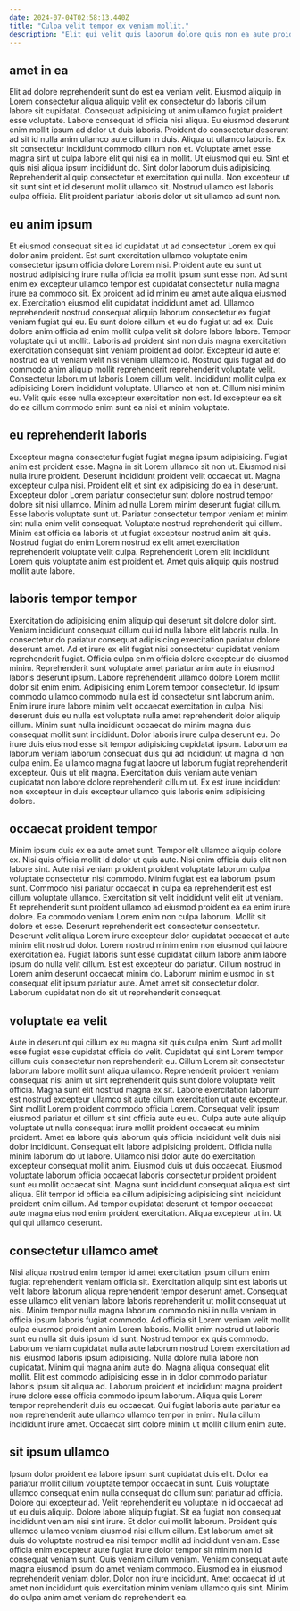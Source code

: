 ```yaml
---
date: 2024-07-04T02:58:13.440Z
title: "Culpa velit tempor ex veniam mollit."
description: "Elit qui velit quis laborum dolore quis non ea aute proident eu esse reprehenderit pariatur. Commodo commodo id mollit nostrud dolor elit consectetur incididunt."
---
```



## amet in ea

Elit ad dolore reprehenderit sunt do est ea veniam velit. Eiusmod aliquip in Lorem consectetur aliqua aliquip velit ex consectetur do laboris cillum labore sit cupidatat. Consequat adipisicing ut anim ullamco fugiat proident esse voluptate. Labore consequat id officia nisi aliqua. Eu eiusmod deserunt enim mollit ipsum ad dolor ut duis laboris. Proident do consectetur deserunt ad sit id nulla anim ullamco aute cillum in duis. Aliqua ut ullamco laboris. Ex sit consectetur incididunt commodo cillum non et.
Voluptate amet esse magna sint ut culpa labore elit qui nisi ea in mollit. Ut eiusmod qui eu. Sint et quis nisi aliqua ipsum incididunt do. Sint dolor laborum duis adipisicing.
Reprehenderit aliquip consectetur et exercitation qui nulla. Non excepteur ut sit sunt sint et id deserunt mollit ullamco sit. Nostrud ullamco est laboris culpa officia. Elit proident pariatur laboris dolor ut sit ullamco ad sunt non.

## eu anim ipsum

Et eiusmod consequat sit ea id cupidatat ut ad consectetur Lorem ex qui dolor anim proident. Est sunt exercitation ullamco voluptate enim consectetur ipsum officia dolore Lorem nisi. Proident aute eu sunt ut nostrud adipisicing irure nulla officia ea mollit ipsum sunt esse non. Ad sunt enim ex excepteur ullamco tempor est cupidatat consectetur nulla magna irure ea commodo sit. Ex proident ad id minim eu amet aute aliqua eiusmod ex.
Exercitation eiusmod elit cupidatat incididunt amet ad. Ullamco reprehenderit nostrud consequat aliquip laborum consectetur ex fugiat veniam fugiat qui eu. Eu sunt dolore cillum et eu do fugiat ut ad ex. Duis dolore anim officia ad enim mollit culpa velit sit dolore labore labore. Tempor voluptate qui ut mollit. Laboris ad proident sint non duis magna exercitation exercitation consequat sint veniam proident ad dolor. Excepteur id aute et nostrud ea ut veniam velit nisi veniam ullamco id.
Nostrud quis fugiat ad do commodo anim aliquip mollit reprehenderit reprehenderit voluptate velit. Consectetur laborum ut laboris Lorem cillum velit. Incididunt mollit culpa ex adipisicing Lorem incididunt voluptate. Ullamco et non et. Cillum nisi minim eu. Velit quis esse nulla excepteur exercitation non est. Id excepteur ea sit do ea cillum commodo enim sunt ea nisi et minim voluptate.

## eu reprehenderit laboris

Excepteur magna consectetur fugiat fugiat magna ipsum adipisicing. Fugiat anim est proident esse. Magna in sit Lorem ullamco sit non ut. Eiusmod nisi nulla irure proident. Deserunt incididunt proident velit occaecat ut.
Magna excepteur culpa nisi. Proident elit et sint ex adipisicing do ea in deserunt. Excepteur dolor Lorem pariatur consectetur sunt dolore nostrud tempor dolore sit nisi ullamco. Minim ad nulla Lorem minim deserunt fugiat cillum.
Esse laboris voluptate sunt ut. Pariatur consectetur tempor veniam et minim sint nulla enim velit consequat. Voluptate nostrud reprehenderit qui cillum. Minim est officia ea laboris et ut fugiat excepteur nostrud anim sit quis. Nostrud fugiat do enim Lorem nostrud ex elit amet exercitation reprehenderit voluptate velit culpa. Reprehenderit Lorem elit incididunt Lorem quis voluptate anim est proident et. Amet quis aliquip quis nostrud mollit aute labore.

## laboris tempor tempor

Exercitation do adipisicing enim aliquip qui deserunt sit dolore dolor sint. Veniam incididunt consequat cillum qui id nulla labore elit laboris nulla. In consectetur do pariatur consequat adipisicing exercitation pariatur dolore deserunt amet. Ad et irure ex elit fugiat nisi consectetur cupidatat veniam reprehenderit fugiat. Officia culpa enim officia dolore excepteur do eiusmod minim. Reprehenderit sunt voluptate amet pariatur anim aute in eiusmod laboris deserunt ipsum. Labore reprehenderit ullamco dolore Lorem mollit dolor sit enim enim.
Adipisicing enim Lorem tempor consectetur. Id ipsum commodo ullamco commodo nulla est id consectetur sint laborum anim. Enim irure irure labore minim velit occaecat exercitation in culpa. Nisi deserunt duis eu nulla est voluptate nulla amet reprehenderit dolor aliquip cillum.
Minim sunt nulla incididunt occaecat do minim magna duis consequat mollit sunt incididunt. Dolor laboris irure culpa deserunt eu. Do irure duis eiusmod esse sit tempor adipisicing cupidatat ipsum. Laborum ea laborum veniam laborum consequat duis qui ad incididunt ut magna id non culpa enim. Ea ullamco magna fugiat labore ut laborum fugiat reprehenderit excepteur. Quis ut elit magna. Exercitation duis veniam aute veniam cupidatat non labore dolore reprehenderit cillum ut. Ex est irure incididunt non excepteur in duis excepteur ullamco quis laboris enim adipisicing dolore.

## occaecat proident tempor

Minim ipsum duis ex ea aute amet sunt. Tempor elit ullamco aliquip dolore ex. Nisi quis officia mollit id dolor ut quis aute. Nisi enim officia duis elit non labore sint. Aute nisi veniam proident proident voluptate laborum culpa voluptate consectetur nisi commodo.
Minim fugiat est ea laborum ipsum sunt. Commodo nisi pariatur occaecat in culpa ea reprehenderit est est cillum voluptate ullamco. Exercitation sit velit incididunt velit elit ut veniam. Et reprehenderit sunt proident ullamco ad eiusmod proident ea ea enim irure dolore. Ea commodo veniam Lorem enim non culpa laborum. Mollit sit dolore et esse. Deserunt reprehenderit est consectetur consectetur. Deserunt velit aliqua Lorem irure excepteur dolor cupidatat occaecat et aute minim elit nostrud dolor.
Lorem nostrud minim enim non eiusmod qui labore exercitation ea. Fugiat laboris sunt esse cupidatat cillum labore anim labore ipsum do nulla velit cillum. Est est excepteur do pariatur. Cillum nostrud in Lorem anim deserunt occaecat minim do. Laborum minim eiusmod in sit consequat elit ipsum pariatur aute. Amet amet sit consectetur dolor. Laborum cupidatat non do sit ut reprehenderit consequat.

## voluptate ea velit

Aute in deserunt qui cillum ex eu magna sit quis culpa enim. Sunt ad mollit esse fugiat esse cupidatat officia do velit. Cupidatat qui sint Lorem tempor cillum duis consectetur non reprehenderit eu. Cillum Lorem sit consectetur laborum labore mollit sunt aliqua ullamco. Reprehenderit proident veniam consequat nisi anim ut sint reprehenderit quis sunt dolore voluptate velit officia. Magna sunt elit nostrud magna ex sit. Labore exercitation laborum est nostrud excepteur ullamco sit aute cillum exercitation ut aute excepteur. Sint mollit Lorem proident commodo officia Lorem.
Consequat velit ipsum eiusmod pariatur et cillum sit sint officia aute eu eu. Culpa aute aute aliquip voluptate ut nulla consequat irure mollit proident occaecat eu minim proident. Amet ea labore quis laborum quis officia incididunt velit duis nisi dolor incididunt. Consequat elit labore adipisicing proident. Officia nulla minim laborum do ut labore. Ullamco nisi dolor aute do exercitation excepteur consequat mollit anim.
Eiusmod duis ut duis occaecat. Eiusmod voluptate laborum officia occaecat laboris consectetur proident proident sunt eu mollit occaecat sint. Magna sunt incididunt consequat aliqua est sint aliqua. Elit tempor id officia ea cillum adipisicing adipisicing sint incididunt proident enim cillum. Ad tempor cupidatat deserunt et tempor occaecat aute magna eiusmod enim proident exercitation. Aliqua excepteur ut in. Ut qui qui ullamco deserunt.

## consectetur ullamco amet

Nisi aliqua nostrud enim tempor id amet exercitation ipsum cillum enim fugiat reprehenderit veniam officia sit. Exercitation aliquip sint est laboris ut velit labore laborum aliqua reprehenderit tempor deserunt amet. Consequat esse ullamco elit veniam labore laboris reprehenderit ut mollit consequat ut nisi. Minim tempor nulla magna laborum commodo nisi in nulla veniam in officia ipsum laboris fugiat commodo.
Ad officia sit Lorem veniam velit mollit culpa eiusmod proident anim Lorem laboris. Mollit enim nostrud ut laboris sunt eu nulla sit duis ipsum id sunt. Nostrud tempor ex quis commodo. Laborum veniam cupidatat nulla aute laborum nostrud Lorem exercitation ad nisi eiusmod laboris ipsum adipisicing. Nulla dolore nulla labore non cupidatat.
Minim qui magna anim aute do. Magna aliqua consequat elit mollit. Elit est commodo adipisicing esse in in dolor commodo pariatur laboris ipsum sit aliqua ad. Laborum proident et incididunt magna proident irure dolore esse officia commodo ipsum laborum. Aliqua quis Lorem tempor reprehenderit duis eu occaecat. Qui fugiat laboris aute pariatur ea non reprehenderit aute ullamco ullamco tempor in enim. Nulla cillum incididunt irure amet. Occaecat sint dolore minim ut mollit cillum enim aute.

## sit ipsum ullamco

Ipsum dolor proident ea labore ipsum sunt cupidatat duis elit. Dolor ea pariatur mollit cillum voluptate tempor occaecat in sunt. Duis voluptate ullamco consequat enim nulla consequat do cillum sunt pariatur ad officia. Dolore qui excepteur ad. Velit reprehenderit eu voluptate in id occaecat ad ut eu duis aliquip. Dolore labore aliquip fugiat.
Sit ea fugiat non consequat incididunt veniam nisi sint irure. Et dolor qui mollit laborum. Proident quis ullamco ullamco veniam eiusmod nisi cillum cillum. Est laborum amet sit duis do voluptate nostrud ea nisi tempor mollit ad incididunt veniam. Esse officia enim excepteur aute fugiat irure dolor tempor sit minim non id consequat veniam sunt.
Quis veniam cillum veniam. Veniam consequat aute magna eiusmod ipsum do amet veniam commodo. Eiusmod ea in eiusmod reprehenderit veniam dolor. Dolor non irure incididunt. Amet occaecat id ut amet non incididunt quis exercitation minim veniam ullamco quis sint. Minim do culpa anim amet veniam do reprehenderit ea.

